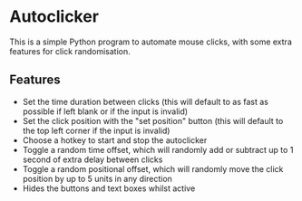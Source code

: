 # Autoclicker

This is a simple Python program to automate mouse clicks, with some extra features for click randomisation.

## Features
* Set the time duration between clicks (this will default to as fast as possible if left blank or if the input is invalid)
* Set the click position with the "set position" button (this will default to the top left corner if the input is invalid)
* Choose a hotkey to start and stop the autoclicker
* Toggle a random time offset, which will randomly add or subtract up to 1 second of extra delay between clicks
* Toggle a random positional offset, which will randomly move the click position by up to 5 units in any direction
* Hides the buttons and text boxes whilst active

